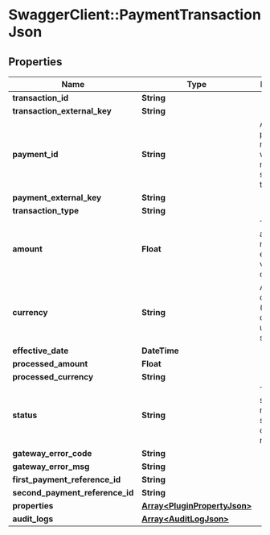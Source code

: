 # SwaggerClient::PaymentTransactionJson

## Properties
Name | Type | Description | Notes
------------ | ------------- | ------------- | -------------
**transaction_id** | **String** |  | [optional] 
**transaction_external_key** | **String** |  | [optional] 
**payment_id** | **String** | Associated payment id, required when notifying state transitions | [optional] 
**payment_external_key** | **String** |  | [optional] 
**transaction_type** | **String** |  | [optional] 
**amount** | **Float** | Transaction amount, required except for void operations | [optional] 
**currency** | **String** | Amount currency (account currency unless specified) | [optional] 
**effective_date** | **DateTime** |  | [optional] 
**processed_amount** | **Float** |  | [optional] 
**processed_currency** | **String** |  | [optional] 
**status** | **String** | Transaction status, required for state change notifications | [optional] 
**gateway_error_code** | **String** |  | [optional] 
**gateway_error_msg** | **String** |  | [optional] 
**first_payment_reference_id** | **String** |  | [optional] 
**second_payment_reference_id** | **String** |  | [optional] 
**properties** | [**Array&lt;PluginPropertyJson&gt;**](PluginPropertyJson.md) |  | [optional] 
**audit_logs** | [**Array&lt;AuditLogJson&gt;**](AuditLogJson.md) |  | [optional] 


